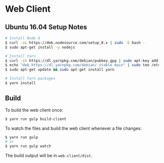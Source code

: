 # Web Client

## Ubuntu 16.04 Setup Notes

```bash
# Install Node 8
$ curl -sL https://deb.nodesource.com/setup_8.x | sudo -E bash -
$ sudo apt-get install -y nodejs

# Install Yarn
$ curl -sS https://dl.yarnpkg.com/debian/pubkey.gpg | sudo apt-key add -
$ echo "deb https://dl.yarnpkg.com/debian/ stable main" | sudo tee /etc/apt/sources.list.d/yarn.list
$ sudo apt-get update && sudo apt-get install yarn

# Install Yarn packages
$ yarn install
```

## Build

To build the web client once:

```bash
$ yarn run gulp build-client
```

To watch the files and build the web client whenever a file changes:

```bash
$ yarn run gulp
# or
$ yarn run gulp watch
```

The build output will be in `web-client/dist`.
